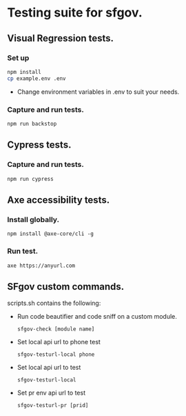 # Testing suite for sfgov.

## Visual Regression tests. 

### Set up
```bash
npm install
cp example.env .env
```

- Change environment variables in .env to suit your needs.

### Capture and run tests.
`npm run backstop`

## Cypress tests.
### Capture and run tests.
`npm run cypress`

## Axe accessibility tests.
### Install globally.
`npm install @axe-core/cli -g`

### Run test.
`axe https://anyurl.com`

## SFgov custom commands.

scripts.sh contains the following:

* Run code beautifier and code sniff on a custom module.

    `sfgov-check [module name]`

* Set local api url to phone test

    `sfgov-testurl-local phone`

* Set local api url to test

    `sfgov-testurl-local`

* Set pr env api url to test

    `sfgov-testurl-pr [prid]`

